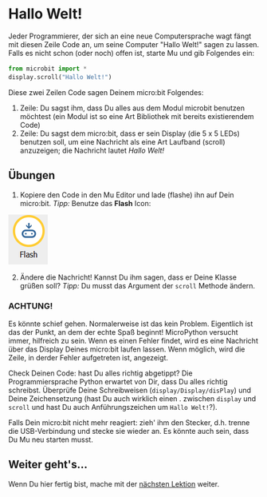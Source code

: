 # Hallo Welt!

Jeder Programmierer, der sich an eine neue Computersprache wagt fängt mit diesen Zeile Code an, um seine Computer "Hallo Welt!" sagen zu lassen. Falls es nicht schon (oder noch) offen ist, starte Mu und gib Folgendes ein:

```python
from microbit import *
display.scroll("Hallo Welt!")
```

Diese zwei Zeilen Code sagen Deinem micro:bit Folgendes:
1. Zeile: Du sagst ihm, dass Du alles aus dem Modul microbit benutzen möchtest (ein Modul ist so eine Art Bibliothek mit bereits existierendem Code)
2. Zeile: Du sagst dem micro:bit, dass er sein Display (die 5 x 5 LEDs) benutzen soll, um eine Nachricht als eine Art Laufband (scroll) anzuzeigen; die Nachricht lautet *Hallo Welt!*

## Übungen

1. Kopiere den Code in den Mu Editor und lade (flashe) ihn auf Dein micro:bit. *Tipp:* Benutze das **Flash** Icon:

![Flash button](../../images/flash_button.png)

2. Ändere die Nachricht! Kannst Du ihm sagen, dass er Deine Klasse grüßen soll? *Tipp:* Du musst das Argument der `scroll` Methode ändern.

### ACHTUNG!

Es könnte schief gehen. Normalerweise ist das kein Problem. Eigentlich ist das der Punkt, an dem der echte Spaß beginnt! MicroPython versucht immer, hilfreich zu sein. Wenn es einen Fehler findet, wird es eine Nachricht über das Display Deines micro:bit laufen lassen. Wenn möglich, wird die Zeile, in derder Fehler aufgetreten ist, angezeigt.

Check Deinen Code: hast Du alles richtig abgetippt? Die Programmiersprache Python erwartet von Dir, dass Du alles richtig schreibst. Überprüfe Deine Schreibweisen (`display/Display/disPlay`) und Deine Zeichensetzung (hast Du auch wirklich einen . zwischen `display` und `scroll` und hast Du auch Anführungszeichen um `Hallo Welt!`?).

Falls Dein micro:bit nicht mehr reagiert: zieh' ihm den Stecker, d.h. trenne die USB-Verbindung und stecke sie wieder an. Es könnte auch sein, dass Du Mu neu starten musst.

## Weiter geht's...

Wenn Du hier fertig bist, mache mit der [nächsten Lektion](15_Bildchen.md) weiter.